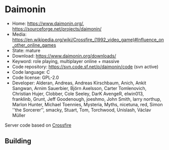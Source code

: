 # Daimonin

- Home: https://www.daimonin.org/, https://sourceforge.net/projects/daimonin/
- Media: https://en.wikipedia.org/wiki/Crossfire_(1992_video_game)#Influence_on_other_online_games
- State: mature
- Download: https://www.daimonin.org/downloads/
- Keyword: role playing, multiplayer online + massive
- Code repository: https://svn.code.sf.net/p/daimonin/code (svn active)
- Code language: C
- Code license: GPL-2.0
- Developer: Alderan, Andreas, Andreas Kirschbaum, Anich, Ankit Sangwan, Arnim Sauerbier, Björn Axelsson, Carter Tomlenovich, Christian Hujer, Clobber, Cole Seeley, DarK AvengeR, elwin013, franklinb, Grunt, Jeff Goodenough, joeshmo, John Smith, larry northup, Marlon Hunter, Michael Toennies, Mysteria, Myths, nicetuna, red, Simon ''the Sorcerer'', smacky, Stuart, Tom, Torchwood, Unislash, Václav Müller

Server code based on [Crossfire](crossfire.md)

## Building
